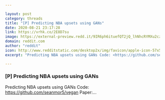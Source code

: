 ```yaml
---

layout: post
category: threads
title: "[P] Predicting NBA upsets using GANs"
date: 2020-08-21 23:17:28
link: https://vrhk.co/2E8D7su
image: https://external-preview.redd.it/9IR6ph6ituefQT2jQ_lhNhcRYMXu2cz3xFVTbkWavHc.jpg?width=400&height=209.42408377&auto=webp&crop=400:209.42408377,smart&s=cceb0ee018f7e0b488b1afee15359e68f05ddf17
domain: reddit.com
author: "reddit"
icon: http://www.redditstatic.com/desktop2x/img/favicon/apple-icon-57x57.png
excerpt: "Predicting NBA upsets using GANs Code: <https://github.com/seanmor5/vegan> Paper:..."

---
```


### [P] Predicting NBA upsets using GANs

Predicting NBA upsets using GANs Code: <https://github.com/seanmor5/vegan> Paper:...